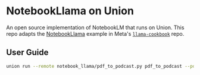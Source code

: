 # NotebookLlama on Union

An open source implementation of NotebookLM that runs on Union. This repo
adapts the [NotebookLlama](https://github.com/meta-llama/llama-cookbook/tree/main/end-to-end-use-cases/NotebookLlama) example in Meta's
[`llama-cookbook`](https://github.com/meta-llama/llama-cookbook) repo.

## User Guide

```bash
union run --remote notebook_llama/pdf_to_podcast.py pdf_to_podcast --pdf_path data/2402.13116v4.pdf
```
